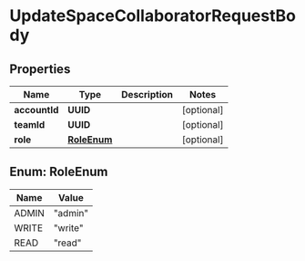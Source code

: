 

# UpdateSpaceCollaboratorRequestBody


## Properties

| Name | Type | Description | Notes |
|------------ | ------------- | ------------- | -------------|
|**accountId** | **UUID** |  |  [optional] |
|**teamId** | **UUID** |  |  [optional] |
|**role** | [**RoleEnum**](#RoleEnum) |  |  [optional] |



## Enum: RoleEnum

| Name | Value |
|---- | -----|
| ADMIN | &quot;admin&quot; |
| WRITE | &quot;write&quot; |
| READ | &quot;read&quot; |



